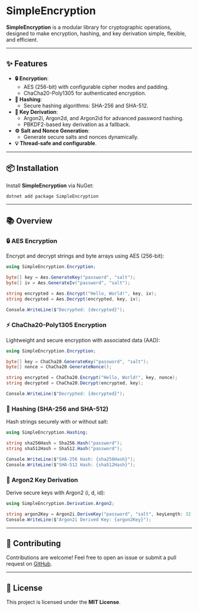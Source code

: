 # SimpleEncryption

**SimpleEncryption** is a modular library for cryptographic operations, designed to make encryption, hashing, and key derivation simple, flexible, and efficient.

---

## ✨ Features
- **🔒 Encryption**:
  - AES (256-bit) with configurable cipher modes and padding.
  - ChaCha20-Poly1305 for authenticated encryption.
- **🔑 Hashing**:
  - Secure hashing algorithms: SHA-256 and SHA-512.
- **🧩 Key Derivation**:
  - Argon2i, Argon2d, and Argon2id for advanced password hashing.
  - PBKDF2-based key derivation as a fallback.
- **⚙️ Salt and Nonce Generation**:
  - Generate secure salts and nonces dynamically.
- **💡 Thread-safe and configurable**.

---

## 📦 Installation

Install **SimpleEncryption** via NuGet:

```bash
dotnet add package SimpleEncryption
```

---

## 📚 Overview

### 🔒 **AES Encryption**
Encrypt and decrypt strings and byte arrays using AES (256-bit):
```csharp
using SimpleEncryption.Encryption;

byte[] key = Aes.GenerateKey("password", "salt");
byte[] iv = Aes.GenerateIv("password", "salt");

string encrypted = Aes.Encrypt("Hello, World!", key, iv);
string decrypted = Aes.Decrypt(encrypted, key, iv);

Console.WriteLine($"Decrypted: {decrypted}");
```

### ⚡ **ChaCha20-Poly1305 Encryption**
Lightweight and secure encryption with associated data (AAD):
```csharp
using SimpleEncryption.Encryption;

byte[] key = ChaCha20.GenerateKey("password", "salt");
byte[] nonce = ChaCha20.GenerateNonce();

string encrypted = ChaCha20.Encrypt("Hello, World!", key, nonce);
string decrypted = ChaCha20.Decrypt(encrypted, key);

Console.WriteLine($"Decrypted: {decrypted}");
```

### 🔑 **Hashing (SHA-256 and SHA-512)**
Hash strings securely with or without salt:
```csharp
using SimpleEncryption.Hashing;

string sha256Hash = Sha256.Hash("password");
string sha512Hash = Sha512.Hash("password");

Console.WriteLine($"SHA-256 Hash: {sha256Hash}");
Console.WriteLine($"SHA-512 Hash: {sha512Hash}");
```

### 🧩 **Argon2 Key Derivation**
Derive secure keys with Argon2 (i, d, id):
```csharp
using SimpleEncryption.Derivation.Argon2;

string argon2Key = Argon2i.DeriveKey("password", "salt", keyLength: 32);
Console.WriteLine($"Argon2i Derived Key: {argon2Key}");
```

---

## 🤝 Contributing
Contributions are welcome! Feel free to open an issue or submit a pull request on [GitHub](https://github.com/your-repo-url).

---

## 📜 License
This project is licensed under the **MIT License**.
